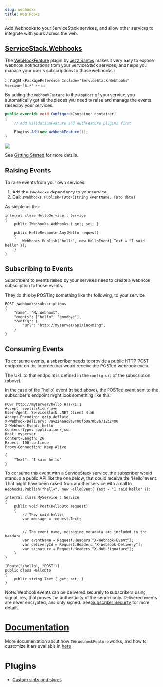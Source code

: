 ```yaml
---
slug: webhooks
title: Web Hooks
---
```


Add Webhooks to your ServiceStack services, and allow other services to integrate with yours across the web.

## [ServiceStack.Webhooks](https://github.com/jezzsantos/servicestack.webhooks)

The [WebHookFeature](https://github.com/jezzsantos/servicestack.webhooks) plugin 
by [Jezz Santos](https://github.com/jezzsantos) makes it very easy to expose webhook notifications from your ServiceStack services, 
and helps you manage your user's subscriptions to those webhooks.:

::: nuget
`<PackageReference Include="ServiceStack.Webhooks" Version="6.*" />`
:::

By adding the `WebhookFeature` to the `AppHost` of your service, 
you automatically get all the pieces you need to raise and manage the events raised by your services.

```csharp
public override void Configure(Container container)
{
    // Add ValidationFeature and AuthFeature plugins first

    Plugins.Add(new WebhookFeature());
}
```

![](https://raw.githubusercontent.com/jezzsantos/ServiceStack.Webhooks/master/docs/img/pages/Webhooks.Architecture.PNG)

See [Getting Started](https://github.com/jezzsantos/ServiceStack.Webhooks/wiki/Getting-Started) for more details.

## Raising Events

To raise events from your own services:

1. Add the `IWebhooks` dependency to your service
2. Call: `IWebhooks.Publish<TDto>(string eventName, TDto data)`

As simple as this:

```
internal class HelloService : Service
{
    public IWebhooks Webhooks { get; set; }

    public HelloResponse Any(Hello request)
    {
        Webhooks.Publish("hello", new HelloEvent{ Text = "I said hello" });
    }
}
```

## Subscribing to Events

Subscribers to events raised by your services need to create a webhook subscription to those events.

They do this by POSTing something like the following, to your service:

```
POST /webhooks/subscriptions
{
    "name": "My Webhook",
    "events": ["hello", "goodbye"],
    "config": {
        "url": "http://myserver/api/incoming",
    }
}
```

## Consuming Events

To consume events, a subscriber needs to provide a public HTTP POST endpoint on the internet that would receive the POSTed webhook event. 

The URL to that endpoint is defined in the `config.url` of the subscription (above).

In the case of the "hello" event (raised above), the POSTed event sent to the subscriber's endpoint might look something like this:

```
POST http://myserver/hello HTTP/1.1
Accept: application/json
User-Agent: ServiceStack .NET Client 4.56
Accept-Encoding: gzip,deflate
X-Webhook-Delivery: 7a6224aad9c8400fb0a70b8a71262400
X-Webhook-Event: hello
Content-Type: application/json
Host: myserver
Content-Length: 26
Expect: 100-continue
Proxy-Connection: Keep-Alive

{
    "Text": "I said hello"
}
```

To consume this event with a ServiceStack service, the subscriber would standup a public API like the one below, that could receive the 'Hello' event. That might have been raised from another service with a call to `Webhooks.Publish("hello", new HelloEvent{ Text = "I said hello" })`:

```
internal class MyService : Service
{
    public void Post(HelloDto request)
    {
        // They said hello!
        var message = request.Text;

       
        // The event name, messaging metadata are included in the headers
        var eventName = Request.Headers["X-Webhook-Event"];
        var deliveryId = Request.Headers["X-Webhook-Delivery"];
        var signature = Request.Headers["X-Hub-Signature"];
    }
}

[Route("/hello", "POST")]
public class HelloDto
{
    public string Text { get; set; }
}
```

Note: Webhook events can be delivered securely to subscribers using signatures, that proves the authenticity of the sender only. Delivered events are never encrypted, and only signed. See [Subscriber Security](https://github.com/jezzsantos/ServiceStack.Webhooks/wiki/Subscriber-Security) for more details.

# [Documentation](https://github.com/jezzsantos/ServiceStack.Webhooks/wiki)

More documentation about how the `WebhookFeature` works, and how to customize it are available in [here](https://github.com/jezzsantos/ServiceStack.Webhooks/wiki)

# Plugins

  - [Custom sinks and stores](https://github.com/jezzsantos/ServiceStack.Webhooks/wiki/Plugins)
